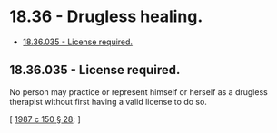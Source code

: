 # 18.36 - Drugless healing.
* [18.36.035 - License required.](#1836035---license-required)
## 18.36.035 - License required.
No person may practice or represent himself or herself as a drugless therapist without first having a valid license to do so.

\[ [1987 c 150 § 28](https://leg.wa.gov/CodeReviser/documents/sessionlaw/1987c150.pdf?cite=1987%20c%20150%20§%2028); \]


